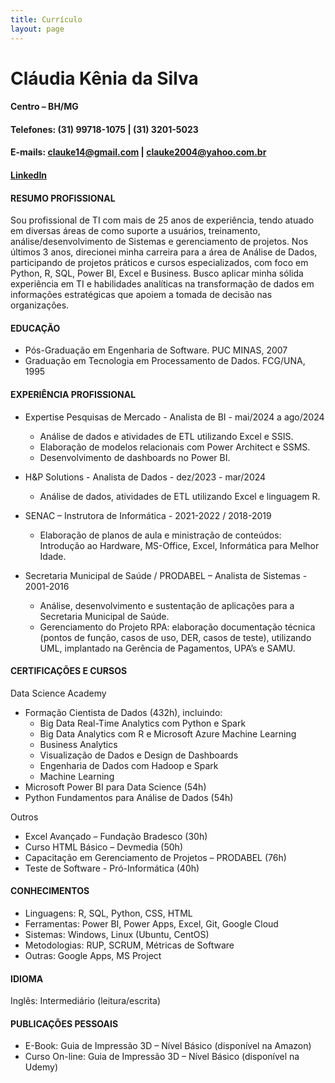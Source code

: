 ```yaml
---
title: Currículo
layout: page
---
```


# Cláudia Kênia da Silva

#### Centro – BH/MG
#### Telefones: (31) 99718-1075 | (31) 3201-5023
#### E-mails: clauke14@gmail.com | clauke2004@yahoo.com.br
#### [LinkedIn](https://www.linkedin.com/in/claudia-kenia/)


#### RESUMO PROFISSIONAL

Sou profissional de TI com mais de 25 anos de experiência, tendo atuado em diversas áreas de como suporte a usuários, treinamento, análise/desenvolvimento de Sistemas e gerenciamento de projetos.
Nos últimos 3 anos, direcionei minha carreira para a área de Análise de Dados, participando de projetos práticos e cursos especializados, com foco em Python, R, SQL, Power BI, Excel e Business.
Busco aplicar minha sólida experiência em TI e habilidades analíticas na transformação de dados em informações estratégicas que apoiem a tomada de decisão nas organizações.


#### EDUCAÇÃO

* Pós-Graduação em Engenharia de Software. PUC MINAS, 2007
* Graduação em Tecnologia em Processamento de Dados. FCG/UNA, 1995

#### EXPERIÊNCIA PROFISSIONAL

* Expertise Pesquisas de Mercado - Analista de BI - mai/2024 a ago/2024 
  * Análise de dados e atividades de ETL utilizando Excel e SSIS.
  * Elaboração de modelos relacionais com Power Architect e SSMS.
  * Desenvolvimento de dashboards no Power BI.

* H&P Solutions - Analista de Dados - dez/2023 - mar/2024
  * Análise de dados, atividades de ETL utilizando Excel e linguagem R.

* SENAC – Instrutora de Informática - 2021-2022 / 2018-2019 
  * Elaboração de planos de aula e ministração de conteúdos: Introdução ao Hardware, MS-Office, Excel, Informática para Melhor Idade.

* Secretaria Municipal de Saúde / PRODABEL – Analista de Sistemas - 2001-2016 
  * Análise, desenvolvimento e sustentação de aplicações para a Secretaria Municipal de Saúde.
  * Gerenciamento do Projeto RPA: elaboração documentação técnica (pontos de função, casos de uso, DER, casos de teste), utilizando UML, implantado na Gerência de Pagamentos, UPA’s e SAMU.


#### CERTIFICAÇÕES E CURSOS

Data Science Academy
* Formação Cientista de Dados (432h), incluindo:
  * Big Data Real-Time Analytics com Python e Spark
  * Big Data Analytics com R e Microsoft Azure Machine Learning
  * Business Analytics
  * Visualização de Dados e Design de Dashboards
  * Engenharia de Dados com Hadoop e Spark
  * Machine Learning
* Microsoft Power BI para Data Science (54h)
* Python Fundamentos para Análise de Dados (54h)


Outros
  * Excel Avançado – Fundação Bradesco (30h)
  * Curso HTML Básico – Devmedia (50h)
  * Capacitação em Gerenciamento de Projetos – PRODABEL (76h)
  * Teste de Software - Pró-Informática (40h)

#### CONHECIMENTOS

* Linguagens: R, SQL, Python, CSS, HTML
* Ferramentas: Power BI, Power Apps, Excel, Git, Google Cloud
* Sistemas: Windows, Linux (Ubuntu, CentOS)
* Metodologias: RUP, SCRUM, Métricas de Software
* Outras: Google Apps, MS Project


#### IDIOMA

Inglês: Intermediário (leitura/escrita)


#### PUBLICAÇÕES PESSOAIS

* E-Book: Guia de Impressão 3D – Nível Básico (disponível na Amazon)
* Curso On-line: Guia de Impressão 3D – Nível Básico (disponível na Udemy)